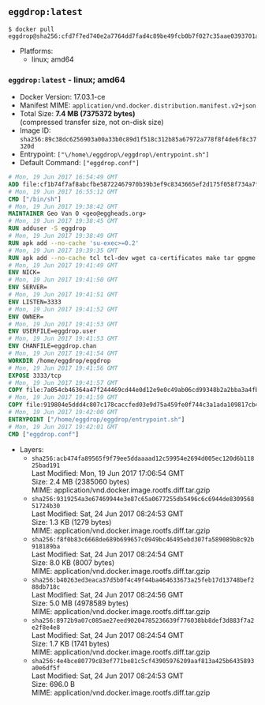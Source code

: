 ## `eggdrop:latest`

```console
$ docker pull eggdrop@sha256:cfd7f7ed740e2a7764dd7fad4c89be49fcb0b7f027c35aae0393701ae9200805
```

-	Platforms:
	-	linux; amd64

### `eggdrop:latest` - linux; amd64

-	Docker Version: 17.03.1-ce
-	Manifest MIME: `application/vnd.docker.distribution.manifest.v2+json`
-	Total Size: **7.4 MB (7375372 bytes)**  
	(compressed transfer size, not on-disk size)
-	Image ID: `sha256:89c38dc6256903a00a33b0c89d1f518c312b85a67972a778f8f4de6f8c37320d`
-	Entrypoint: `["\/home\/eggdrop\/eggdrop\/entrypoint.sh"]`
-	Default Command: `["eggdrop.conf"]`

```dockerfile
# Mon, 19 Jun 2017 16:54:49 GMT
ADD file:cf1b74f7af8abcfbe58722467970b39b3ef9c8343665ef2d175f058f734a7f6e in / 
# Mon, 19 Jun 2017 16:55:12 GMT
CMD ["/bin/sh"]
# Mon, 19 Jun 2017 19:38:42 GMT
MAINTAINER Geo Van O <geo@eggheads.org>
# Mon, 19 Jun 2017 19:38:45 GMT
RUN adduser -S eggdrop
# Mon, 19 Jun 2017 19:38:49 GMT
RUN apk add --no-cache 'su-exec>=0.2'
# Mon, 19 Jun 2017 19:39:35 GMT
RUN apk add --no-cache tcl tcl-dev wget ca-certificates make tar gpgme bash build-base openssl openssl-dev  && wget ftp://ftp.eggheads.org/pub/eggdrop/source/1.8/eggdrop-1.8.1.tar.gz   && wget ftp://ftp.eggheads.org/pub/eggdrop/source/1.8/eggdrop-1.8.1.tar.gz.asc   && gpg --keyserver ha.pool.sks-keyservers.net --recv-key E01C240484DE7DBE190FE141E7667DE1D1A39AFF   && gpg --batch --verify eggdrop-1.8.1.tar.gz.asc eggdrop-1.8.1.tar.gz   && rm eggdrop-1.8.1.tar.gz.asc   && tar -zxvf eggdrop-1.8.1.tar.gz   && rm eggdrop-1.8.1.tar.gz   && ( cd eggdrop-1.8.1     && ./configure     && make config     && make     && make install DEST=/home/eggdrop/eggdrop )   && rm -rf eggdrop-1.8.1   && mkdir /home/eggdrop/eggdrop/data   && chown -R eggdrop /home/eggdrop/eggdrop   && apk del tcl-dev wget ca-certificates make tar gpgme build-base openssl-dev
# Mon, 19 Jun 2017 19:41:49 GMT
ENV NICK=
# Mon, 19 Jun 2017 19:41:50 GMT
ENV SERVER=
# Mon, 19 Jun 2017 19:41:51 GMT
ENV LISTEN=3333
# Mon, 19 Jun 2017 19:41:52 GMT
ENV OWNER=
# Mon, 19 Jun 2017 19:41:53 GMT
ENV USERFILE=eggdrop.user
# Mon, 19 Jun 2017 19:41:53 GMT
ENV CHANFILE=eggdrop.chan
# Mon, 19 Jun 2017 19:41:54 GMT
WORKDIR /home/eggdrop/eggdrop
# Mon, 19 Jun 2017 19:41:56 GMT
EXPOSE 3333/tcp
# Mon, 19 Jun 2017 19:41:57 GMT
COPY file:7a054cb46364a47f244469cd44e0d12e9e0c49ab06cd99348b2a2bba3a4fb1c8 in /home/eggdrop/eggdrop 
# Mon, 19 Jun 2017 19:41:59 GMT
COPY file:919804e5ddd4c807c178caccfed03e9d75a459fe0f744c3a1ada109817cb44ec in /home/eggdrop/eggdrop/scripts/ 
# Mon, 19 Jun 2017 19:42:00 GMT
ENTRYPOINT ["/home/eggdrop/eggdrop/entrypoint.sh"]
# Mon, 19 Jun 2017 19:42:01 GMT
CMD ["eggdrop.conf"]
```

-	Layers:
	-	`sha256:acb474fa89565f9f79ee5ddaaaad12c59954e2694d005ec120d6b11825bad191`  
		Last Modified: Mon, 19 Jun 2017 17:06:54 GMT  
		Size: 2.4 MB (2385060 bytes)  
		MIME: application/vnd.docker.image.rootfs.diff.tar.gzip
	-	`sha256:9319254a3e67469944e3e87c65a0677255db5496c6c6944de830956851724b30`  
		Last Modified: Sat, 24 Jun 2017 08:24:53 GMT  
		Size: 1.3 KB (1279 bytes)  
		MIME: application/vnd.docker.image.rootfs.diff.tar.gzip
	-	`sha256:f8f0b83c6668de689b699657c0949bc46495ebd307fa589089b8c92b918189ba`  
		Last Modified: Sat, 24 Jun 2017 08:24:54 GMT  
		Size: 8.0 KB (8007 bytes)  
		MIME: application/vnd.docker.image.rootfs.diff.tar.gzip
	-	`sha256:b40263ed3eaca37d5b0f4c49f44ba464633673a25feb17d13748bef288db718c`  
		Last Modified: Sat, 24 Jun 2017 08:24:56 GMT  
		Size: 5.0 MB (4978589 bytes)  
		MIME: application/vnd.docker.image.rootfs.diff.tar.gzip
	-	`sha256:8972b9a07c085ae27eed90204785236639f776038bb8def3d883f7a2e2f8e4e8`  
		Last Modified: Sat, 24 Jun 2017 08:24:54 GMT  
		Size: 1.7 KB (1741 bytes)  
		MIME: application/vnd.docker.image.rootfs.diff.tar.gzip
	-	`sha256:4e4bce80779c83ef771be81c5cf43905976209aaf813a425b6435893a0e6df5f`  
		Last Modified: Sat, 24 Jun 2017 08:24:53 GMT  
		Size: 696.0 B  
		MIME: application/vnd.docker.image.rootfs.diff.tar.gzip
